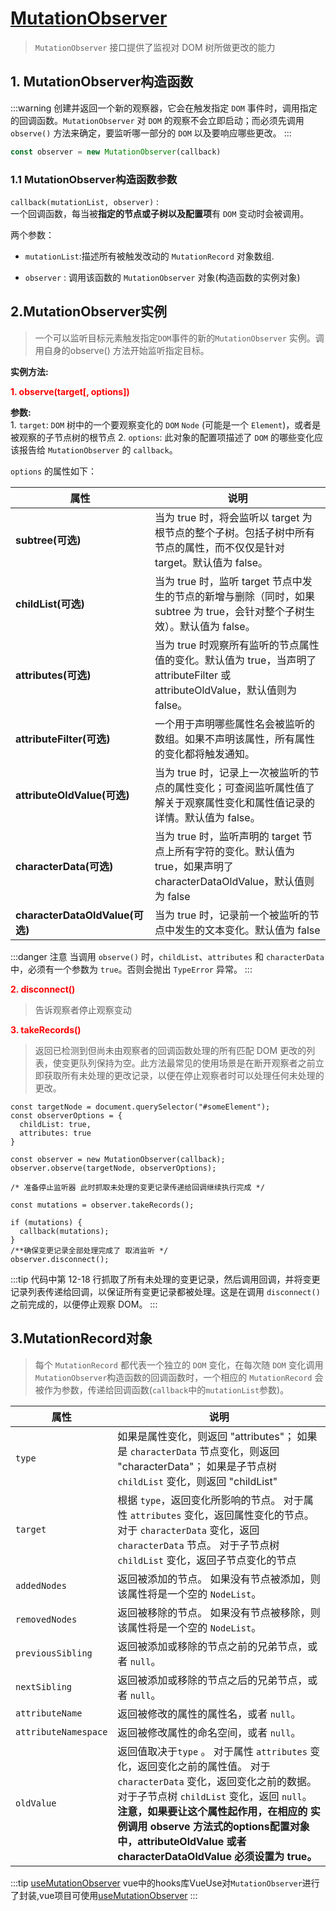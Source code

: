 # [MutationObserver](https://developer.mozilla.org/zh-CN/docs/Web/API/MutationObserver)
>`MutationObserver` 接口提供了监视对 DOM 树所做更改的能力

## 1. MutationObserver构造函数
:::warning
创建并返回一个新的观察器，它会在触发指定 `DOM` 事件时，调用指定的回调函数。`MutationObserver` 对 `DOM` 的观察不会立即启动；而必须先调用 `observe()` 方法来确定，要监听哪一部分的 `DOM` 以及要响应哪些更改。
:::
```ts
const observer = new MutationObserver(callback)
```
### 1.1 MutationObserver构造函数参数

`callback(mutationList, observer)` :<br />
一个回调函数，每当被**指定的节点或子树以及配置项**有 `DOM` 变动时会被调用。<br />

两个参数：<br />
   - `mutationList`:描述所有被触发改动的 `MutationRecord` 对象数组.<br />

   - `observer` : 调用该函数的 `MutationObserver` 对象(构造函数的实例对象)

## 2.MutationObserver实例
> 一个可以监听目标元素触发指定`DOM`事件的新的`MutationObserver` 实例。调用自身的observe() 方法开始监听指定目标。

**实例方法:**<br />

<b style="color:red;">1. observe(target[, options])</b>

**参数:**<br />
    1. `target`: `DOM` 树中的一个要观察变化的 `DOM` `Node` (可能是一个 `Element`)，或者是被观察的子节点树的根节点
    2. `options`:
此对象的配置项描述了 `DOM` 的哪些变化应该报告给 `MutationObserver` 的 `callback`。

   `options` 的属性如下：

| 属性                            | 说明                                                                                                                         |
| ------------------------------- | ---------------------------------------------------------------------------------------------------------------------------- |
| **subtree(可选)**               | 当为 true 时，将会监听以 target 为根节点的整个子树。包括子树中所有节点的属性，而不仅仅是针对 target。默认值为 false。        |
| **childList(可选)**             | 当为 true 时，监听 target 节点中发生的节点的新增与删除（同时，如果 subtree 为 true，会针对整个子树生效）。默认值为 false。   |
| **attributes(可选)**            | 当为 true 时观察所有监听的节点属性值的变化。默认值为 true，当声明了 attributeFilter 或 attributeOldValue，默认值则为 false。 |
| **attributeFilter(可选)**       | 一个用于声明哪些属性名会被监听的数组。如果不声明该属性，所有属性的变化都将触发通知。                                         |
| **attributeOldValue(可选)**     | 当为 true 时，记录上一次被监听的节点的属性变化；可查阅监听属性值了解关于观察属性变化和属性值记录的详情。默认值为 false。     |
| **characterData(可选)**         | 当为 true 时，监听声明的 target 节点上所有字符的变化。默认值为 true，如果声明了 characterDataOldValue，默认值则为 false      |
| **characterDataOldValue(可选)** | 当为 true 时，记录前一个被监听的节点中发生的文本变化。默认值为 false                                                         |

:::danger 注意
当调用 `observe()` 时，`childList`、`attributes` 和 `characterData` 中，必须有一个参数为 `true`。否则会抛出 `TypeError` 异常。
:::

<b style="color:red;">2. disconnect()</b>

>告诉观察者停止观察变动

<b style="color:red;">3. takeRecords()</b>

>返回已检测到但尚未由观察者的回调函数处理的所有匹配 DOM 更改的列表，使变更队列保持为空。此方法最常见的使用场景是在断开观察者之前立即获取所有未处理的更改记录，以便在停止观察者时可以处理任何未处理的更改。

```ts{12-18}
const targetNode = document.querySelector("#someElement");
const observerOptions = {
  childList: true,
  attributes: true
}

const observer = new MutationObserver(callback);
observer.observe(targetNode, observerOptions);

/* 准备停止监听器 此时抓取未处理的变更记录传递给回调继续执行完成 */

const mutations = observer.takeRecords();

if (mutations) {
  callback(mutations);
}
/**确保变更记录全部处理完成了 取消监听 */
observer.disconnect();

```
:::tip
代码中第 12-18 行抓取了所有未处理的变更记录，然后调用回调，并将变更记录列表传递给回调，以保证所有变更记录都被处理。这是在调用 `disconnect()` 之前完成的，以便停止观察 DOM。
:::

## 3.MutationRecord对象

>每个 `MutationRecord` 都代表一个独立的 `DOM` 变化，在每次随 `DOM` 变化调用 `MutationObserver`构造函数的回调函数时，一个相应的 `MutationRecord` 会被作为参数，传递给回调函数(`callback`中的`mutationList`参数)。

| 属性                 | 说明                                                                                                                                                                                                                                                                                                                       |
| -------------------- | -------------------------------------------------------------------------------------------------------------------------------------------------------------------------------------------------------------------------------------------------------------------------------------------------------------------------- |
| `type`               | 如果是属性变化，则返回 "attributes"； 如果是 `characterData` 节点变化，则返回 "characterData"； 如果是子节点树 `childList` 变化，则返回 "childList"                                                                                                                                                                        |
| `target`             | 根据 `type`，返回变化所影响的节点。 对于属性 `attributes` 变化，返回属性变化的节点。 对于 `characterData` 变化，返回 `characterData` 节点。 对于子节点树 `childList` 变化，返回子节点变化的节点                                                                                                                            |
| `addedNodes`         | 返回被添加的节点。 如果没有节点被添加，则该属性将是一个空的 `NodeList`。                                                                                                                                                                                                                                                   |
| `removedNodes`       | 返回被移除的节点。 如果没有节点被移除，则该属性将是一个空的 `NodeList`。                                                                                                                                                                                                                                                   |
| `previousSibling`    | 返回被添加或移除的节点之前的兄弟节点，或者 `null`。                                                                                                                                                                                                                                                                        |
| `nextSibling`        | 返回被添加或移除的节点之后的兄弟节点，或者 `null`。                                                                                                                                                                                                                                                                        |
| `attributeName`      | 返回被修改的属性的属性名，或者 `null`。                                                                                                                                                                                                                                                                                    |
| `attributeNamespace` | 返回被修改属性的命名空间，或者 `null`。                                                                                                                                                                                                                                                                                    |
| `oldValue`           | 返回值取决于`type` 。 对于属性 `attributes` 变化，返回变化之前的属性值。 对于 `characterData` 变化，返回变化之前的数据。 对于子节点树 `childList` 变化，返回 `null`。**注意，如果要让这个属性起作用，在相应的 实例调用 observe 方法式的options配置对象中，attributeOldValue 或者 characterDataOldValue 必须设置为 true。** |

:::tip [useMutationObserver](https://vueuse.org/core/useMutationObserver/#usemutationobserver)
vue中的hooks库VueUse对`MutationObserver`进行了封装,vue项目可使用[useMutationObserver](https://vueuse.org/core/useMutationObserver/#usemutationobserver)
:::